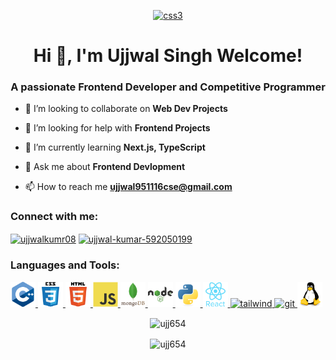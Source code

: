 <p align="center"> <a href="https://www.w3schools.com/css/" target="_blank" rel="noreferrer"> <img src="https://raw.githubusercontent.com/halfrost/halfrost/master/icons/header_.png" alt="css3" width="100%" height="150"/> </a> </p>

<h1 align="center">Hi 👋, I'm Ujjwal Singh Welcome!</h1>
<h3 align="center">A passionate Frontend Developer and Competitive Programmer</h3>


 
- 👯 I’m looking to collaborate on **Web Dev Projects**

- 🤝 I’m looking for help with **Frontend Projects**

- 🌱 I’m currently learning **Next.js, TypeScript**
  
- 💬 Ask me about **Frontend Devlopment**

- 📫 How to reach me **ujjwal951116cse@gmail.com**

<h3 align="left">Connect with me:</h3>
<p align="left">
<a href="https://twitter.com/ujjwalkumr08" target="blank"><img align="center" src="https://raw.githubusercontent.com/rahuldkjain/github-profile-readme-generator/master/src/images/icons/Social/twitter.svg" alt="ujjwalkumr08" height="30" width="40" /></a>
<a href="https://linkedin.com/in/ujjwal-kumar-592050199" target="blank"><img align="center" src="https://raw.githubusercontent.com/rahuldkjain/github-profile-readme-generator/master/src/images/icons/Social/linked-in-alt.svg" alt="ujjwal-kumar-592050199" height="30" width="40" /></a>
</p>

<h3 align="left">Languages and Tools:</h3>
<p align="left"> <a href="https://www.w3schools.com/cpp/" target="_blank" rel="noreferrer"> <img src="https://raw.githubusercontent.com/devicons/devicon/master/icons/cplusplus/cplusplus-original.svg" alt="cplusplus" width="40" height="40"/> </a> 
  <a href="https://www.w3schools.com/css/" target="_blank" rel="noreferrer"> <img src="https://raw.githubusercontent.com/devicons/devicon/master/icons/css3/css3-original-wordmark.svg" alt="css3" width="40" height="40"/> </a>  
  <a href="https://www.w3.org/html/" target="_blank" rel="noreferrer"> <img src="https://raw.githubusercontent.com/devicons/devicon/master/icons/html5/html5-original-wordmark.svg" alt="html5" width="40" height="40"/> </a> 
  <a href="https://developer.mozilla.org/en-US/docs/Web/JavaScript" target="_blank" rel="noreferrer"> <img src="https://raw.githubusercontent.com/devicons/devicon/master/icons/javascript/javascript-original.svg" alt="javascript" width="40" height="40"/> </a>
  <a href="https://www.mongodb.com/" target="_blank" rel="noreferrer"> <img src="https://raw.githubusercontent.com/devicons/devicon/master/icons/mongodb/mongodb-original-wordmark.svg" alt="mongodb" width="40" height="40"/> </a> 
  <a href="https://nodejs.org" target="_blank" rel="noreferrer"> <img src="https://raw.githubusercontent.com/devicons/devicon/master/icons/nodejs/nodejs-original-wordmark.svg" alt="nodejs" width="40" height="40"/> </a> 
  <a href="https://www.python.org" target="_blank" rel="noreferrer"> <img src="https://raw.githubusercontent.com/devicons/devicon/master/icons/python/python-original.svg" alt="python" width="40" height="40"/> </a> 
  <a href="https://reactjs.org/" target="_blank" rel="noreferrer"> <img src="https://raw.githubusercontent.com/devicons/devicon/master/icons/react/react-original-wordmark.svg" alt="react" width="40" height="40"/> </a> 
  <a href="https://tailwindcss.com/" target="_blank" rel="noreferrer"> <img src="https://www.vectorlogo.zone/logos/tailwindcss/tailwindcss-icon.svg" alt="tailwind" width="40" height="40"/> </a>
  <a href="https://git-scm.com/" target="_blank" rel="noreferrer"> <img src="https://www.vectorlogo.zone/logos/git-scm/git-scm-icon.svg" alt="git" width="40" height="40"/> </a> 
  <a href="https://www.linux.org/" target="_blank" rel="noreferrer"> <img src="https://raw.githubusercontent.com/devicons/devicon/master/icons/linux/linux-original.svg" alt="linux" width="40" height="40"/> </a> 
  </p>
 <div align="center">
<p><img align="center" src="https://github-readme-streak-stats.herokuapp.com/?user=ujj654&theme=dark" alt="ujj654" /></p>
<p><img align="center" src="https://github-readme-stats.vercel.app/api/top-langs?username=ujj654&show_icons=true&locale=en&layout=compact&theme=dark" alt="ujj654" /></p>
</div>

